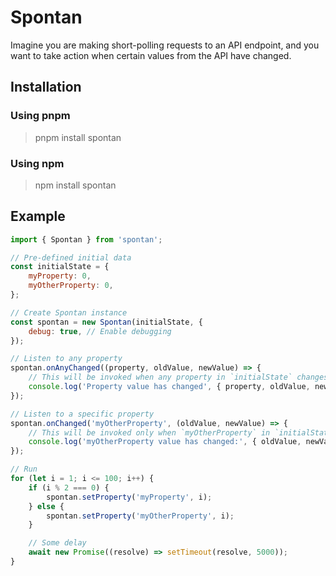 # Spontan
Imagine you are making short-polling requests to an API endpoint, and you want to take action when certain values from the API have changed.

## Installation
### Using pnpm
> pnpm install spontan

### Using npm
> npm install spontan

## Example
```javascript
import { Spontan } from 'spontan';

// Pre-defined initial data
const initialState = {
    myProperty: 0,
    myOtherProperty: 0,
};

// Create Spontan instance
const spontan = new Spontan(initialState, {
    debug: true, // Enable debugging
});

// Listen to any property
spontan.onAnyChanged((property, oldValue, newValue) => {
    // This will be invoked when any property in `initialState` changes.
    console.log('Property value has changed', { property, oldValue, newValue });
});

// Listen to a specific property
spontan.onChanged('myOtherProperty', (oldValue, newValue) => {
    // This will be invoked only when `myOtherProperty` in `initialState` changes.
    console.log('myOtherProperty value has changed:', { oldValue, newValue });
});

// Run
for (let i = 1; i <= 100; i++) {
    if (i % 2 === 0) {
        spontan.setProperty('myProperty', i);
    } else {
        spontan.setProperty('myOtherProperty', i);
    }

    // Some delay
    await new Promise((resolve) => setTimeout(resolve, 5000));
}
```